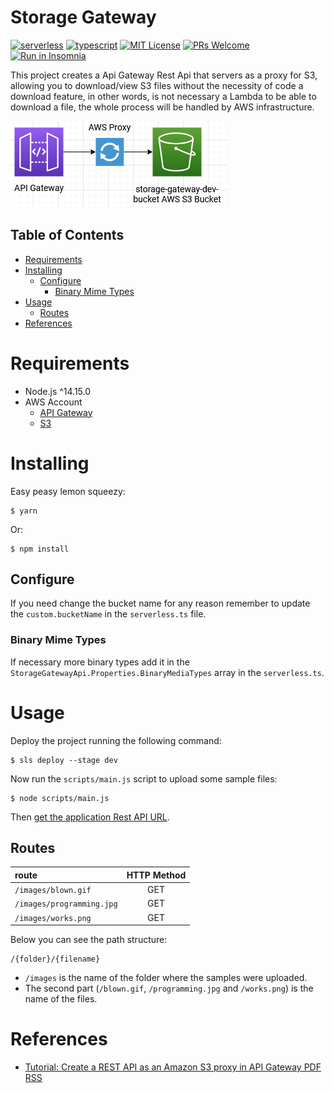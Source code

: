 # Storage Gateway
[![serverless](https://img.shields.io/badge/serverless-3.19.0-FD5750?style=flat-square&logo=serverless)](https://www.serverless.com/)
[![typescript](https://img.shields.io/badge/typescript-4.7.4-3178c6?style=flat-square&logo=typescript)](https://www.typescriptlang.org/)
[![MIT License](https://img.shields.io/badge/license-MIT-green?style=flat-square)](https://raw.githubusercontent.com/DiegoVictor/storage-gateway/main/LICENSE)
[![PRs Welcome](https://img.shields.io/badge/PRs-welcome-brightgreen.svg?style=flat-square)](http://makeapullrequest.com)<br>
[![Run in Insomnia](https://insomnia.rest/images/run.svg)](https://insomnia.rest/run/?label=Storage%20Gateway&uri=https%3A%2F%2Fraw.githubusercontent.com%2FDiegoVictor%2Fstorage-gateway%2Fmain%2FInsomnia_2022-06-19.json)

This project creates a Api Gateway Rest Api that servers as a proxy for S3, allowing you to download/view S3 files without the necessity of code a download feature, in other words, is not necessary a Lambda to be able to download a file, the whole process will be handled by AWS infrastructure.

![Infrastructure Diagram](https://raw.githubusercontent.com/DiegoVictor/storage-gateway/main/Storage%20Gateway.png)

## Table of Contents
* [Requirements](#requirements)
* [Installing](#installing)
  * [Configure](#configure)
    * [Binary Mime Types](#binary-mime-types)
* [Usage](#usage)
  * [Routes](#routes)
* [References](#references)

# Requirements
* Node.js ^14.15.0
* AWS Account 
  * [API Gateway](https://aws.amazon.com/api-gateway/)
  * [S3](https://aws.amazon.com/s3/)

# Installing
Easy peasy lemon squeezy:
```
$ yarn
```
Or:
```
$ npm install
```

## Configure
If you need change the bucket name for any reason remember to update the `custom.bucketName` in the `serverless.ts` file.

### Binary Mime Types
If necessary more binary types add it in the `StorageGatewayApi.Properties.BinaryMediaTypes` array in the `serverless.ts`.

# Usage
Deploy the project running the following command:
```
$ sls deploy --stage dev
```
Now run the `scripts/main.js` script to upload some sample files:
```
$ node scripts/main.js
```
Then [get the application Rest API URL](https://docs.aws.amazon.com/pt_br/apigateway/latest/developerguide/how-to-call-api.html#apigateway-how-to-call-rest-api).

## Routes
|route|HTTP Method
|:---|:---:
|`/images/blown.gif`|GET
|`/images/programming.jpg`|GET
|`/images/works.png`|GET

Below you can see the path structure:
```
/{folder}/{filename}
```
* `/images` is the name of the folder where the samples were uploaded.
* The second part (`/blown.gif`, `/programming.jpg` and `/works.png`) is the name of the files.

# References
* [Tutorial: Create a REST API as an Amazon S3 proxy in API Gateway
PDF
RSS](https://docs.aws.amazon.com/apigateway/latest/developerguide/integrating-api-with-aws-services-s3.html)
